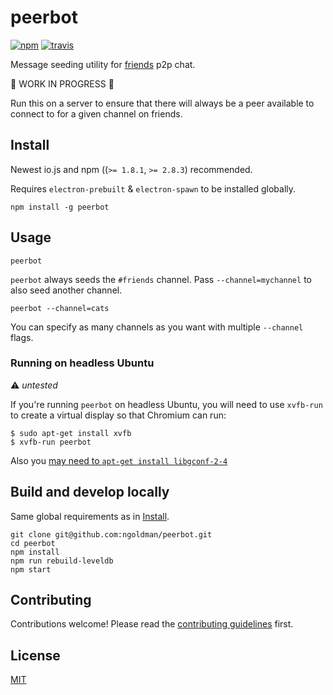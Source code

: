 # peerbot

[![npm][npm-image]][npm-url]
[![travis][travis-image]][travis-url]

[npm-image]: https://img.shields.io/npm/v/peerbot.svg?style=flat-square
[npm-url]: https://www.npmjs.com/npm/peerbot
[travis-image]: https://img.shields.io/travis/moose-team/peerbot.svg?style=flat-square
[travis-url]: https://travis-ci.org/moose-team/peerbot

Message seeding utility for [friends](https://github.com/moose-team/friends) p2p chat.

:construction: WORK IN PROGRESS :construction:

Run this on a server to ensure that there will always be a peer available to connect to for a given channel on friends.

## Install

Newest io.js and npm ((`>= 1.8.1`, `>= 2.8.3`) recommended.

Requires `electron-prebuilt` & `electron-spawn` to be installed globally.

```
npm install -g peerbot
```

## Usage

```
peerbot
```

`peerbot` always seeds the `#friends` channel. Pass `--channel=mychannel` to also seed another channel.

```
peerbot --channel=cats
```

You can specify as many channels as you want with multiple `--channel` flags.

### Running on headless Ubuntu

:warning: *untested*

If you're running `peerbot` on headless Ubuntu, you will need to use `xvfb-run` to create a virtual display so that Chromium can run:

```
$ sudo apt-get install xvfb
$ xvfb-run peerbot
```

Also you [may need to `apt-get install libgconf-2-4`](https://github.com/atom/electron/issues/1518)

## Build and develop locally

Same global requirements as in [Install](#install).

```
git clone git@github.com:ngoldman/peerbot.git
cd peerbot
npm install
npm run rebuild-leveldb
npm start
```

## Contributing

Contributions welcome! Please read the [contributing guidelines](CONTRIBUTING.md) first.

## License

[MIT](LICENSE.md)
